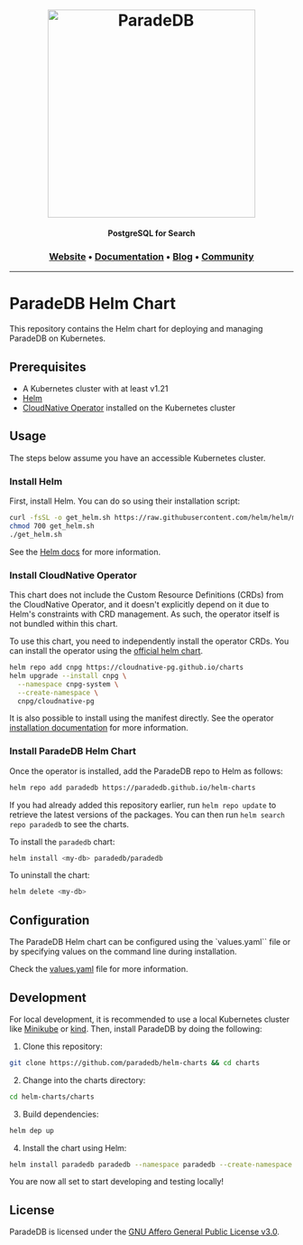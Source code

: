 <h1 align="center">
  <img src="https://raw.githubusercontent.com/paradedb/paradedb/dev/docs/logo/readme.svg" alt="ParadeDB" width="368px"></a>
<br>
</h1>

<p align="center">
    <b>PostgreSQL for Search</b> <br />
</p>

<h3 align="center">
  <a href="https://paradedb.com">Website</a> &bull;
  <a href="https://docs.paradedb.com">Documentation</a> &bull;
  <a href="https://paradedb.com/blog">Blog</a> &bull;
  <a href="https://join.slack.com/t/paradedbcommunity/shared_invite/zt-217mordsh-ielS6BiZf7VW3rqKBFgAlQ">Community</a>
</h3>

---

# ParadeDB Helm Chart

This repository contains the Helm chart for deploying and managing ParadeDB on Kubernetes.

## Prerequisites

- A Kubernetes cluster with at least v1.21
- [Helm](https://helm.sh/)
- [CloudNative Operator](https://cloudnative-pg.io/) installed on the Kubernetes cluster

## Usage

The steps below assume you have an accessible Kubernetes cluster.

### Install Helm

First, install Helm. You can do so using their installation script:

```bash
curl -fsSL -o get_helm.sh https://raw.githubusercontent.com/helm/helm/main/scripts/get-helm-3
chmod 700 get_helm.sh
./get_helm.sh
```

See the [Helm docs](https://helm.sh/docs/intro/install/) for more information.

### Install CloudNative Operator

This chart does not include the Custom Resource Definitions (CRDs) from the
CloudNative Operator, and it doesn't explicitly depend on it due to Helm's
constraints with CRD management. As such, the operator itself is not bundled
within this chart.

To use this chart, you need to independently install the operator CRDs. You can
install the operator using the
[official helm chart](https://github.com/cloudnative-pg/charts).

```bash
helm repo add cnpg https://cloudnative-pg.github.io/charts
helm upgrade --install cnpg \
  --namespace cnpg-system \
  --create-namespace \
  cnpg/cloudnative-pg
```

It is also possible to install using the manifest directly. See the operator
[installation documentation](https://cloudnative-pg.io/documentation/1.21/installation_upgrade/#installation-on-kubernetes)
for more information.

### Install ParadeDB Helm Chart

Once the operator is installed, add the ParadeDB repo to Helm as follows:

```bash
helm repo add paradedb https://paradedb.github.io/helm-charts
```

If you had already added this repository earlier, run `helm repo update` to retrieve the
latest versions of the packages. You can then run `helm search repo paradedb` to see the charts.

To install the `paradedb` chart:

```bash
helm install <my-db> paradedb/paradedb
```

To uninstall the chart:

```bash
helm delete <my-db>
```

## Configuration

The ParadeDB Helm chart can be configured using the `values.yaml`` file or by
specifying values on the command line during installation.

Check the [values.yaml](https://github.com/paradedb/helm-charts/blob/main/charts/paradedb/values.yaml)
file for more information.

## Development

For local development, it is recommended to use a local Kubernetes cluster like [Minikube](https://minikube.sigs.k8s.io/docs/)
or [kind](https://kind.sigs.k8s.io/). Then, install ParadeDB by doing the following:

1. Clone this repository:

```bash
git clone https://github.com/paradedb/helm-charts && cd charts
```

2. Change into the charts directory:

```bash
cd helm-charts/charts
```

3. Build dependencies:

```bash
helm dep up
```

4. Install the chart using Helm:

```bash
helm install paradedb paradedb --namespace paradedb --create-namespace
```

You are now all set to start developing and testing locally!

## License

ParadeDB is licensed under the [GNU Affero General Public License v3.0](LICENSE).
